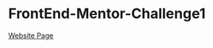 # FrontEnd-Mentor-Challenge1

[Website Page](https://ali-eldeba.github.io/FrontEnd-Mentor-Challenge1/)
